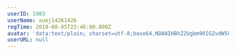 ```yaml
---
userID: 1983
userName: xuej14261426
regTime: 2019-08-05T23:46:00.000Z
avatar: 'data:text/plain; charset=utf-8;base64,NDA0IHBhZ2Ugbm90IGZvdW5kCg=='
userURL: null
---
```



